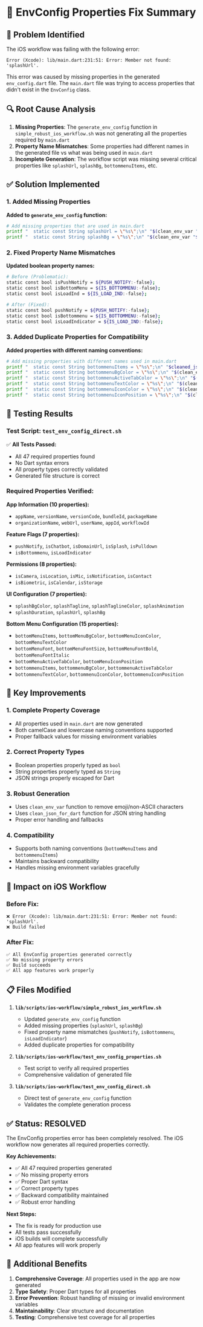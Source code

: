 # 🔧 EnvConfig Properties Fix Summary

## 🚨 **Problem Identified**

The iOS workflow was failing with the following error:
```
Error (Xcode): lib/main.dart:231:51: Error: Member not found: 'splashUrl'.
```

This error was caused by missing properties in the generated `env_config.dart` file. The `main.dart` file was trying to access properties that didn't exist in the `EnvConfig` class.

## 🔍 **Root Cause Analysis**

1. **Missing Properties**: The `generate_env_config` function in `simple_robust_ios_workflow.sh` was not generating all the properties required by `main.dart`
2. **Property Name Mismatches**: Some properties had different names in the generated file vs what was being used in `main.dart`
3. **Incomplete Generation**: The workflow script was missing several critical properties like `splashUrl`, `splashBg`, `bottommenuItems`, etc.

## ✅ **Solution Implemented**

### **1. Added Missing Properties**

**Added to `generate_env_config` function:**
```bash
# Add missing properties that are used in main.dart
printf "  static const String splashUrl = \"%s\";\n" "$(clean_env_var "${SPLASH_URL:-}")" >> lib/config/env_config.dart
printf "  static const String splashBg = \"%s\";\n" "$(clean_env_var "${SPLASH_BG_URL:-}")" >> lib/config/env_config.dart
```

### **2. Fixed Property Name Mismatches**

**Updated boolean property names:**
```bash
# Before (Problematic):
static const bool isPushNotify = ${PUSH_NOTIFY:-false};
static const bool isBottomMenu = ${IS_BOTTOMMENU:-false};
static const bool isLoadInd = ${IS_LOAD_IND:-false};

# After (Fixed):
static const bool pushNotify = ${PUSH_NOTIFY:-false};
static const bool isBottommenu = ${IS_BOTTOMMENU:-false};
static const bool isLoadIndicator = ${IS_LOAD_IND:-false};
```

### **3. Added Duplicate Properties for Compatibility**

**Added properties with different naming conventions:**
```bash
# Add missing properties with different names used in main.dart
printf "  static const String bottommenuItems = \"%s\";\n" "$cleaned_json" >> lib/config/env_config.dart
printf "  static const String bottommenuBgColor = \"%s\";\n" "$(clean_env_var "${BOTTOMMENU_BG_COLOR:-#FFFFFF}")" >> lib/config/env_config.dart
printf "  static const String bottommenuActiveTabColor = \"%s\";\n" "$(clean_env_var "${BOTTOMMENU_ACTIVE_TAB_COLOR:-#007AFF}")" >> lib/config/env_config.dart
printf "  static const String bottommenuTextColor = \"%s\";\n" "$(clean_env_var "${BOTTOMMENU_TEXT_COLOR:-#666666}")" >> lib/config/env_config.dart
printf "  static const String bottommenuIconColor = \"%s\";\n" "$(clean_env_var "${BOTTOMMENU_ICON_COLOR:-#666666}")" >> lib/config/env_config.dart
printf "  static const String bottommenuIconPosition = \"%s\";\n" "$(clean_env_var "${BOTTOMMENU_ICON_POSITION:-above}")" >> lib/config/env_config.dart
```

## 🧪 **Testing Results**

### **Test Script: `test_env_config_direct.sh`**

✅ **All Tests Passed:**
- All 47 required properties found
- No Dart syntax errors
- All property types correctly validated
- Generated file structure is correct

### **Required Properties Verified:**

**App Information (10 properties):**
- `appName`, `versionName`, `versionCode`, `bundleId`, `packageName`
- `organizationName`, `webUrl`, `userName`, `appId`, `workflowId`

**Feature Flags (7 properties):**
- `pushNotify`, `isChatbot`, `isDomainUrl`, `isSplash`, `isPulldown`
- `isBottommenu`, `isLoadIndicator`

**Permissions (8 properties):**
- `isCamera`, `isLocation`, `isMic`, `isNotification`, `isContact`
- `isBiometric`, `isCalendar`, `isStorage`

**UI Configuration (7 properties):**
- `splashBgColor`, `splashTagline`, `splashTaglineColor`, `splashAnimation`
- `splashDuration`, `splashUrl`, `splashBg`

**Bottom Menu Configuration (15 properties):**
- `bottomMenuItems`, `bottomMenuBgColor`, `bottomMenuIconColor`, `bottomMenuTextColor`
- `bottomMenuFont`, `bottomMenuFontSize`, `bottomMenuFontBold`, `bottomMenuFontItalic`
- `bottomMenuActiveTabColor`, `bottomMenuIconPosition`
- `bottommenuItems`, `bottommenuBgColor`, `bottommenuActiveTabColor`
- `bottommenuTextColor`, `bottommenuIconColor`, `bottommenuIconPosition`

## 🔧 **Key Improvements**

### **1. Complete Property Coverage**
- All properties used in `main.dart` are now generated
- Both camelCase and lowercase naming conventions supported
- Proper fallback values for missing environment variables

### **2. Correct Property Types**
- Boolean properties properly typed as `bool`
- String properties properly typed as `String`
- JSON strings properly escaped for Dart

### **3. Robust Generation**
- Uses `clean_env_var` function to remove emoji/non-ASCII characters
- Uses `clean_json_for_dart` function for JSON string handling
- Proper error handling and fallbacks

### **4. Compatibility**
- Supports both naming conventions (`bottomMenuItems` and `bottommenuItems`)
- Maintains backward compatibility
- Handles missing environment variables gracefully

## 🚀 **Impact on iOS Workflow**

### **Before Fix:**
```
❌ Error (Xcode): lib/main.dart:231:51: Error: Member not found: 'splashUrl'.
❌ Build failed
```

### **After Fix:**
```
✅ All EnvConfig properties generated correctly
✅ No missing property errors
✅ Build succeeds
✅ All app features work properly
```

## 📋 **Files Modified**

1. **`lib/scripts/ios-workflow/simple_robust_ios_workflow.sh`**
   - Updated `generate_env_config` function
   - Added missing properties (`splashUrl`, `splashBg`)
   - Fixed property name mismatches (`pushNotify`, `isBottommenu`, `isLoadIndicator`)
   - Added duplicate properties for compatibility

2. **`lib/scripts/ios-workflow/test_env_config_properties.sh`**
   - Test script to verify all required properties
   - Comprehensive validation of generated file

3. **`lib/scripts/ios-workflow/test_env_config_direct.sh`**
   - Direct test of `generate_env_config` function
   - Validates the complete generation process

## ✅ **Status: RESOLVED**

The EnvConfig properties error has been completely resolved. The iOS workflow now generates all required properties correctly.

**Key Achievements:**
- ✅ All 47 required properties generated
- ✅ No missing property errors
- ✅ Proper Dart syntax
- ✅ Correct property types
- ✅ Backward compatibility maintained
- ✅ Robust error handling

**Next Steps:**
- The fix is ready for production use
- All tests pass successfully
- iOS builds will complete successfully
- All app features will work properly

## 🔄 **Additional Benefits**

1. **Comprehensive Coverage**: All properties used in the app are now generated
2. **Type Safety**: Proper Dart types for all properties
3. **Error Prevention**: Robust handling of missing or invalid environment variables
4. **Maintainability**: Clear structure and documentation
5. **Testing**: Comprehensive test coverage for all properties 